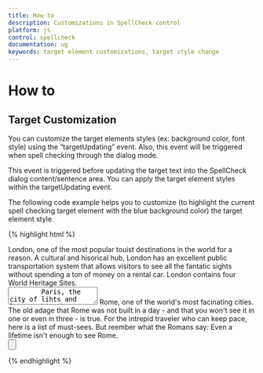 ```yaml
---
title: How-to
description: Customizations in SpellCheck control
platform: js
control: spellcheck
documentation: ug
keywords: target element customizations, target style change
---
```

# How to

## Target Customization

You can customize the target elements styles (ex: background color, font style) using the “targetUpdating” event. Also, this event will be triggered when spell checking through the dialog mode.

This event is triggered before updating the target text into the SpellCheck dialog content/sentence area. You can apply the target element styles within the targetUpdating event.

The following code example helps you to customize (to highlight the current spell checking target element with the blue background color) the target element style.

{% highlight html %}

<div id="control1">
        London, one of the most popular touist destinations in the world for a reason. A cultural and hisorical hub, London has an excellent public transportation system that allows visitors to see all the fantatic sights without spending a ton of money on a rental car.
        London contains four World Heritage Sites.
</div>
<textarea id="control2">
        Paris, the city of lihts and love - this short guide is full of ideas for how to make the most of the romnticism that oozes from every one of its beautiful corners.You couldn't possibly visit Paris without seeing the Eiffel Tower.
        Even if you do not want to visit this world famous structure, you will see its top from all over Paris.
</textarea>
<span id="control3">
        Rome, one of the world's most facinating cities. The old adage that Rome was not built in a day - and that you won't see it in one or even in three - is true. For the intrepid traveler who can keep pace, here is a list of must-sees.
        But reember what the Romans say: Even a lifetime isn't enough to see Rome.
</span>

<div id="SpellCheck"></div>
<div>
    <input type="button" id="SpellDialog" />
</div>

<script type="text/javascript">
        $(function () {
            $("#SpellCheck").ejSpellCheck({
                dictionarySettings: {
                    dictionaryUrl: "http://js.syncfusion.com/demos/ejservices/api/SpellCheck/CheckWords",
                    customDictionaryUrl: "http://js.syncfusion.com/demos/ejservices/api/SpellCheck/AddToDictionary"
                },
                controlsToValidate: "control1, control2, control3",
                targetUpdating: function (args) {
                    if (!ej.isNullOrUndefined(args.previousElement))
                        $(args.previousElement)[0].style.background = "white"; // updating the style to the previous target element
                    $(args.currentElement)[0].style.background = "yellow"; // adding the style to the current target element
                },
                complete: function (args) {
                    if (!ej.isNullOrUndefined(args.targetElement))
                        $(args.targetElement)[0].style.background = "white";  // updating the style to the previous target element
                }
            });

        $("#SpellMenu").ejButton({ 
            width: 100, 
            height: 25, 
            click: "showDialog", 
            text: "Spell check" 
        });
    });

    function showDialog() {
        var spellObj = $("#SpellCheck").data("ejSpellCheck");
        spellObj.showInDialog();
    }

</script>

{% endhighlight %}
